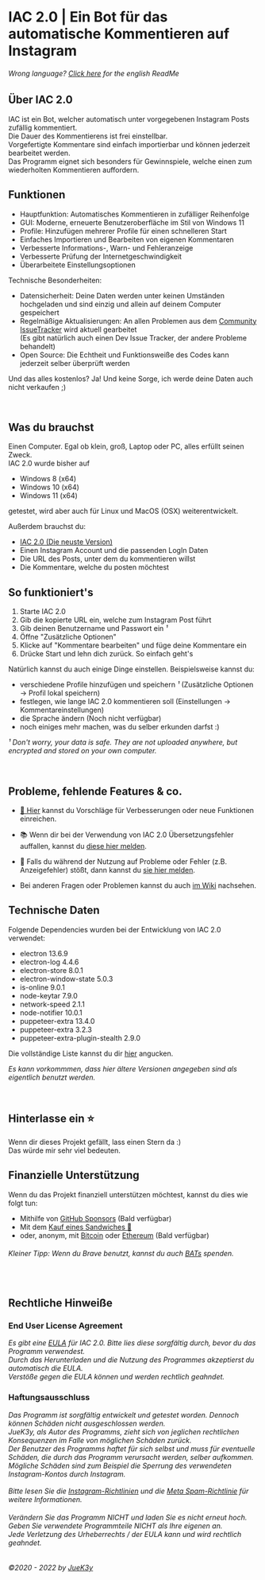# IAC 2.0 | Ein Bot für das automatische Kommentieren auf Instagram

###### _Wrong language? [Click here](README.md) for the english ReadMe_


## Über IAC 2.0
IAC ist ein Bot, welcher automatisch unter vorgegebenen Instagram Posts zufällig kommentiert.
<br>Die Dauer des Kommentierens ist frei einstellbar.
<br>Vorgefertigte Kommentare sind einfach importierbar und können jederzeit bearbeitet werden.
<br>Das Programm eignet sich besonders für Gewinnspiele, welche einen zum wiederholten Kommentieren auffordern.


## Funktionen
- Hauptfunktion: Automatisches Kommentieren in zufälliger Reihenfolge
- GUI: Moderne, erneuerte Benutzeroberfläche im Stil von Windows 11
- Profile: Hinzufügen mehrerer Profile für einen schnelleren Start
- Einfaches Importieren und Bearbeiten von eigenen Kommentaren
- Verbesserte Informations-, Warn- und Fehleranzeige
- Verbesserte Prüfung der Internetgeschwindigkeit
- Überarbeitete Einstellungsoptionen

Technische Besonderheiten:
- Datensicherheit: Deine Daten werden unter keinen Umständen hochgeladen und sind einzig und allein auf deinem Computer gespeichert
- Regelmäßige Aktualisierungen: An allen Problemen aus dem [Community IssueTracker](https://github.com/JueK3y/Instagram-automated-commenting/issues) wird aktuell gearbeitet
  <br>(Es gibt natürlich auch einen Dev Issue Tracker, der andere Probleme behandelt)
- Open Source: Die Echtheit und Funktionsweiße des Codes kann jederzeit selber überprüft werden

Und das alles kostenlos? Ja! Und keine Sorge, ich werde deine Daten auch nicht verkaufen ;)

<br>

## Was du brauchst
Einen Computer. Egal ob klein, groß, Laptop oder PC, alles erfüllt seinen Zweck.
<br>IAC 2.0 wurde bisher auf 
- Windows 8 (x64)
- Windows 10 (x64)
- Windows 11 (x64)

getestet, wird aber auch für Linux und MacOS (OSX) weiterentwickelt.

Außerdem brauchst du:
- [IAC 2.0 (Die neuste Version)](https://github.com/JueK3y/Instagram-automated-commenting/releases)
- Einen Instagram Account und die passenden LogIn Daten
- Die URL des Posts, unter dem du kommentieren willst
- Die Kommentare, welche du posten möchtest


## So funktioniert's
1. Starte IAC 2.0
2. Gib die kopierte URL ein, welche zum Instagram Post führt
3. Gib deinen Benutzername und Passwort ein _¹_
4. Öffne "Zusätzliche Optionen"
5. Klicke auf "Kommentare bearbeiten" und füge deine Kommentare ein
6. Drücke Start und lehn dich zurück. So einfach geht's


Natürlich kannst du auch einige Dinge einstellen.
Beispielsweise kannst du:
- verschiedene Profile hinzufügen und speichern _¹_ (Zusätzliche Optionen -> Profil lokal speichern) 
- festlegen, wie lange IAC 2.0 kommentieren soll (Einstellungen -> Kommentareinstellungen)
- die Sprache ändern (Noch nicht verfügbar)
- noch einiges mehr machen, was du selber erkunden darfst :)


_¹ Don't worry, your data is safe. They are not uploaded anywhere, but encrypted and stored on your own computer._

<br>

## Probleme, fehlende Features & co.

- [🚀 Hier](https://github.com/JueK3y/Instagram-automated-commenting/issues/new?assignees=JueK3y-Prv&labels=Enhancement%2C+New+request&template=Feature_Request.yml) kannst du Vorschläge für Verbesserungen oder neue Funktionen einreichen.
- 📚 Wenn dir bei der Verwendung von IAC 2.0 Übersetzungsfehler auffallen, kannst du [diese hier melden](https://github.com/JueK3y/Instagram-automated-commenting/issues/new?assignees=JueK3y-Prv&labels=Translation%2C+New+request&template=Translation_Error.yml).
- 🐛 Falls du während der Nutzung auf Probleme oder Fehler (z.B. Anzeigefehler) stößt, dann kannst du [sie hier melden](https://github.com/JueK3y/Instagram-automated-commenting/issues/new?assignees=JueK3y-Prv&labels=Bug%2C+New+request&template=Bug_Report.yml).

- Bei anderen Fragen oder Problemen kannst du auch [im Wiki](https://github.com/JueK3y/Instagram-automated-commenting/wiki) nachsehen.


## Technische Daten
Folgende Dependencies wurden bei der Entwicklung von IAC 2.0 verwendet:

- electron 13.6.9
- electron-log 4.4.6
- electron-store 8.0.1
- electron-window-state 5.0.3
- is-online 9.0.1
- node-keytar 7.9.0
- network-speed 2.1.1
- node-notifier 10.0.1
- puppeteer-extra 13.4.0
- puppeteer-extra 3.2.3
- puppeteer-extra-plugin-stealth 2.9.0

Die vollständige Liste kannst du dir [hier](https://github.com/JueK3y/Instagram-automated-commenting/network/dependencies) angucken.

_Es kann vorkommmen, dass hier ältere Versionen angegeben sind als eigentlich benutzt werden._

<br>

## Hinterlasse ein ⭐
Wenn dir dieses Projekt gefällt, lass einen Stern da :)
<br>Das würde mir sehr viel bedeuten.


## Finanzielle Unterstützung
Wenn du das Projekt finanziell unterstützen möchtest, kannst du dies wie folgt tun:
- Mithilfe von [GitHub Sponsors]() (Bald verfügbar)
- Mit dem [Kauf eines Sandwiches 🌮](https://www.buymeacoffee.com/juek3y)
- oder, anonym, mit [Bitcoin]() oder [Ethereum]() (Bald verfügbar)

###### Kleiner Tipp: Wenn du Brave benutzt, kannst du auch [BATs](https://basicattentiontoken.org/de/) spenden.

<br>

## Rechtliche Hinweiße
### End User License Agreement
_Es gibt eine [EULA](LICENSE.md) für IAC 2.0. Bitte lies diese sorgfältig durch, bevor du das Programm verwendest.<br>Durch das Herunterladen und die Nutzung des Programmes akzeptierst du automatisch die EULA.<br>Verstöße gegen die EULA können und werden rechtlich geahndet._


### Haftungsausschluss
_Das Programm ist sorgfältig entwickelt und getestet worden. Dennoch können Schäden nicht ausgeschlossen werden.<br>JueK3y, als Autor des Programms, zieht sich von jeglichen rechtlichen Konsequenzen im Falle von möglichen Schäden zurück.<br>Der Benutzer des Programms haftet für sich selbst und muss für eventuelle Schäden, die durch das Programm verursacht werden, selber aufkommen.<br>Mögliche Schäden sind zum Beispiel die Sperrung des verwendeten Instagram-Kontos durch Instagram.<br><br>Bitte lesen Sie die [Instagram-Richtlinien](https://help.instagram.com/477434105621119/Instagram) und die [Meta Spam-Richtlinie](https://transparency.fb.com/policies/community-standards/spam/) für weitere Informationen._

###### _Verändern Sie das Programm NICHT und laden Sie es nicht erneut hoch.<br>Geben Sie verwendete Programmteile NICHT als Ihre eigenen an.<br>Jede Verletzung des Urheberrechts / der EULA kann und wird rechtlich geahndet._


_©2020 - 2022 by [JueK3y](https://juek3y.com)_
